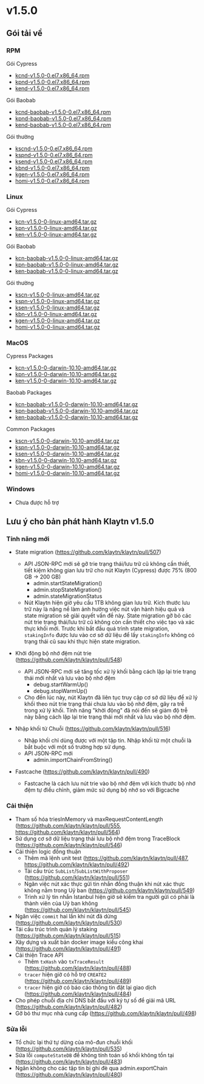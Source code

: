 # v1.5.0

## Gói tải về <a id="package-downloads"></a>

### RPM <a id="rpm"></a>

Gói Cypress
- [kcnd-v1.5.0-0.el7.x86_64.rpm](http://packages.klaytn.net/klaytn/v1.5.0/kcnd-v1.5.0-0.el7.x86_64.rpm)
- [kpnd-v1.5.0-0.el7.x86_64.rpm](http://packages.klaytn.net/klaytn/v1.5.0/kpnd-v1.5.0-0.el7.x86_64.rpm)
- [kend-v1.5.0-0.el7.x86_64.rpm](http://packages.klaytn.net/klaytn/v1.5.0/kend-v1.5.0-0.el7.x86_64.rpm)

Gói Baobab
- [kcnd-baobab-v1.5.0-0.el7.x86_64.rpm](http://packages.klaytn.net/klaytn/v1.5.0/kcnd-baobab-v1.5.0-0.el7.x86_64.rpm)
- [kpnd-baobab-v1.5.0-0.el7.x86_64.rpm](http://packages.klaytn.net/klaytn/v1.5.0/kpnd-baobab-v1.5.0-0.el7.x86_64.rpm)
- [kend-baobab-v1.5.0-0.el7.x86_64.rpm](http://packages.klaytn.net/klaytn/v1.5.0/kend-baobab-v1.5.0-0.el7.x86_64.rpm)

Gói thường
- [kscnd-v1.5.0-0.el7.x86_64.rpm](http://packages.klaytn.net/klaytn/v1.5.0/kscnd-v1.5.0-0.el7.x86_64.rpm)
- [kspnd-v1.5.0-0.el7.x86_64.rpm](http://packages.klaytn.net/klaytn/v1.5.0/kspnd-v1.5.0-0.el7.x86_64.rpm)
- [ksend-v1.5.0-0.el7.x86_64.rpm](http://packages.klaytn.net/klaytn/v1.5.0/ksend-v1.5.0-0.el7.x86_64.rpm)
- [kbnd-v1.5.0-0.el7.x86_64.rpm](http://packages.klaytn.net/klaytn/v1.5.0/kbnd-v1.5.0-0.el7.x86_64.rpm)
- [kgen-v1.5.0-0.el7.x86_64.rpm](http://packages.klaytn.net/klaytn/v1.5.0/kgen-v1.5.0-0.el7.x86_64.rpm)
- [homi-v1.5.0-0.el7.x86_64.rpm](http://packages.klaytn.net/klaytn/v1.5.0/homi-v1.5.0-0.el7.x86_64.rpm)

### Linux <a id="linux"></a>

Gói Cypress
- [kcn-v1.5.0-0-linux-amd64.tar.gz](http://packages.klaytn.net/klaytn/v1.5.0/kcn-v1.5.0-0-linux-amd64.tar.gz)
- [kpn-v1.5.0-0-linux-amd64.tar.gz](http://packages.klaytn.net/klaytn/v1.5.0/kpn-v1.5.0-0-linux-amd64.tar.gz)
- [ken-v1.5.0-0-linux-amd64.tar.gz](http://packages.klaytn.net/klaytn/v1.5.0/ken-v1.5.0-0-linux-amd64.tar.gz)

Gói Baobab
- [kcn-baobab-v1.5.0-0-linux-amd64.tar.gz](http://packages.klaytn.net/klaytn/v1.5.0/kcn-baobab-v1.5.0-0-linux-amd64.tar.gz)
- [kpn-baobab-v1.5.0-0-linux-amd64.tar.gz](http://packages.klaytn.net/klaytn/v1.5.0/kpn-baobab-v1.5.0-0-linux-amd64.tar.gz)
- [ken-baobab-v1.5.0-0-linux-amd64.tar.gz](http://packages.klaytn.net/klaytn/v1.5.0/ken-baobab-v1.5.0-0-linux-amd64.tar.gz)

Gói thường
- [kscn-v1.5.0-0-linux-amd64.tar.gz](http://packages.klaytn.net/klaytn/v1.5.0/kscn-v1.5.0-0-linux-amd64.tar.gz)
- [kspn-v1.5.0-0-linux-amd64.tar.gz](http://packages.klaytn.net/klaytn/v1.5.0/kspn-v1.5.0-0-linux-amd64.tar.gz)
- [ksen-v1.5.0-0-linux-amd64.tar.gz](http://packages.klaytn.net/klaytn/v1.5.0/ksen-v1.5.0-0-linux-amd64.tar.gz)
- [kbn-v1.5.0-0-linux-amd64.tar.gz](http://packages.klaytn.net/klaytn/v1.5.0/kbn-v1.5.0-0-linux-amd64.tar.gz)
- [kgen-v1.5.0-0-linux-amd64.tar.gz](http://packages.klaytn.net/klaytn/v1.5.0/kgen-v1.5.0-0-linux-amd64.tar.gz)
- [homi-v1.5.0-0-linux-amd64.tar.gz](http://packages.klaytn.net/klaytn/v1.5.0/homi-v1.5.0-0-linux-amd64.tar.gz)

### MacOS <a id="macos"></a>

Cypress Packages
- [kcn-v1.5.0-0-darwin-10.10-amd64.tar.gz](http://packages.klaytn.net/klaytn/v1.5.0/kcn-v1.5.0-0-darwin-10.10-amd64.tar.gz)
- [kpn-v1.5.0-0-darwin-10.10-amd64.tar.gz](http://packages.klaytn.net/klaytn/v1.5.0/kpn-v1.5.0-0-darwin-10.10-amd64.tar.gz)
- [ken-v1.5.0-0-darwin-10.10-amd64.tar.gz](http://packages.klaytn.net/klaytn/v1.5.0/ken-v1.5.0-0-darwin-10.10-amd64.tar.gz)

Baobab Packages
- [kcn-baobab-v1.5.0-0-darwin-10.10-amd64.tar.gz](http://packages.klaytn.net/klaytn/v1.5.0/kcn-baobab-v1.5.0-0-darwin-10.10-amd64.tar.gz)
- [kpn-baobab-v1.5.0-0-darwin-10.10-amd64.tar.gz](http://packages.klaytn.net/klaytn/v1.5.0/kpn-baobab-v1.5.0-0-darwin-10.10-amd64.tar.gz)
- [ken-baobab-v1.5.0-0-darwin-10.10-amd64.tar.gz](http://packages.klaytn.net/klaytn/v1.5.0/ken-baobab-v1.5.0-0-darwin-10.10-amd64.tar.gz)

Common Packages
- [kscn-v1.5.0-0-darwin-10.10-amd64.tar.gz](http://packages.klaytn.net/klaytn/v1.5.0/kscn-v1.5.0-0-darwin-10.10-amd64.tar.gz)
- [kspn-v1.5.0-0-darwin-10.10-amd64.tar.gz](http://packages.klaytn.net/klaytn/v1.5.0/kspn-v1.5.0-0-darwin-10.10-amd64.tar.gz)
- [ksen-v1.5.0-0-darwin-10.10-amd64.tar.gz](http://packages.klaytn.net/klaytn/v1.5.0/ksen-v1.5.0-0-darwin-10.10-amd64.tar.gz)
- [kbn-v1.5.0-0-darwin-10.10-amd64.tar.gz](http://packages.klaytn.net/klaytn/v1.5.0/kbn-v1.5.0-0-darwin-10.10-amd64.tar.gz)
- [kgen-v1.5.0-0-darwin-10.10-amd64.tar.gz](http://packages.klaytn.net/klaytn/v1.5.0/kgen-v1.5.0-0-darwin-10.10-amd64.tar.gz)
- [homi-v1.5.0-0-darwin-10.10-amd64.tar.gz](http://packages.klaytn.net/klaytn/v1.5.0/homi-v1.5.0-0-darwin-10.10-amd64.tar.gz)


### Windows <a id="windows"></a>

- Chưa được hỗ trợ


## Lưu ý cho bản phát hành Klaytn v1.5.0 <a id="release-notes-for-klaytn-v1-5-0"></a>

### Tính năng mới <a id="new-features"></a>
- State migration (https://github.com/klaytn/klaytn/pull/507)
    - API JSON-RPC mới sẽ gỡ trie trạng thái/lưu trữ cũ không cần thiết, tiết kiệm không gian lưu trữ cho nút Klaytn (Cypress) được 75% (800 GB -> 200 GB)
        - admin.startStateMigration()
        - admin.stopStateMigration()
        - admin.stateMigrationStatus
    - Nút Klaytn hiện giờ yêu cầu 1TB không gian lưu trữ. Kích thước lưu trữ này là nặng nề làm ảnh hưởng việc nút vận hành hiệu quả và state migration sẽ giải quyết vấn đề này. State migration gỡ bỏ các nút trie trạng thái/lưu trữ cũ không còn cần thiết cho việc tạo và xác thực khối mới. Trước khi bắt đầu quá trình state migration, `stakingInfo` được lưu vào cơ sở dữ liệu để lấy `stakingInfo` không có trạng thái cũ sau khi thực hiện state migration.

- Khởi động bộ nhớ đệm nút trie (https://github.com/klaytn/klaytn/pull/548)
    - API JSON-RPC mới sẽ tăng tốc xử lý khối bằng cách lặp lại trie trạng thái mới nhất và lưu vào bộ nhớ đệm
        - debug.startWarmUp()
        - debug.stopWarmUp()
    - Cho đến lúc này, nút Klaytn đã liên tục truy cập cơ sở dữ liệu để xử lý khối theo nút trie trạng thái chưa lưu vào bộ nhớ đệm, gây ra trễ trong xử lý khối. Tính năng "khởi động" đã nói đến sẽ giảm độ trễ này bằng cách lặp lại trie trạng thái mới nhất và lưu vào bộ nhớ đệm.

- Nhập khối từ Chuỗi (https://github.com/klaytn/klaytn/pull/516)
  - Nhập khối chỉ dùng được với một tập tin. Nhập khối từ một chuỗi là bắt buộc với một số trường hợp sử dụng.
  - API JSON-RPC mới
    - admin.importChainFromString()

- Fastcache (https://github.com/klaytn/klaytn/pull/490)
    - Fastcache là cách lưu nút trie vào bộ nhớ đệm với kích thước bộ nhớ đệm tự điều chỉnh, giảm mức sử dụng bộ nhớ so với Bigcache

### Cải thiện <a id='improvements'></a>
- Tham số hóa triesInMemory và maxRequestContentLength (https://github.com/klaytn/klaytn/pull/555, https://github.com/klaytn/klaytn/pull/564)
- Sử dụng cơ sở dữ liệu trạng thái lưu bộ nhớ đệm trong TraceBlock (https://github.com/klaytn/klaytn/pull/546)
- Cải thiện logic đồng thuận
    - Thêm mã lệnh unit test (https://github.com/klaytn/klaytn/pull/487, https://github.com/klaytn/klaytn/pull/492)
    - Tải cấu trúc `SubList`/`SubListWithProposer` (https://github.com/klaytn/klaytn/pull/551)
    - Ngăn việc nút xác thực gửi tin nhắn đồng thuận khi nút xác thực không nằm trong Uỷ ban (https://github.com/klaytn/klaytn/pull/549)
    - Trình xử lý tin nhắn Istanbul hiện giờ sẽ kiểm tra người gửi có phải là thành viên của Uỷ ban không (https://github.com/klaytn/klaytn/pull/545)
- Ngăn việc `commit` hai lần khi nút đã dừng (https://github.com/klaytn/klaytn/pull/530)
- Tái cấu trúc trình quản lý staking (https://github.com/klaytn/klaytn/pull/515)
- Xây dựng và xuất bản docker image kiểu công khai (https://github.com/klaytn/klaytn/pull/491)
- Cải thiện Trace API
  - Thêm `txHash` vào `txTraceResult` (https://github.com/klaytn/klaytn/pull/488)
  - `tracer` hiện giờ có hỗ trợ `CREATE2` (https://github.com/klaytn/klaytn/pull/489)
  - `tracer` hiện giờ có báo cáo thông tin đặt lại giao dịch (https://github.com/klaytn/klaytn/pull/484)
- Cho phép chuỗi địa chỉ DNS bắt đầu với ký tự số để giải mã URL (https://github.com/klaytn/klaytn/pull/482)
- Gỡ bỏ thư mục nhà cung cấp (https://github.com/klaytn/klaytn/pull/498)

### Sửa lỗi <a id='fixes'></a>
- Tổ chức lại thứ tự dừng của mô-đun chuỗi khối (https://github.com/klaytn/klaytn/pull/535)
- Sửa lỗi `computeStateDB` để không tính toán số khối không tồn tại (https://github.com/klaytn/klaytn/pull/483)
- Ngăn không cho các tập tin bị ghi đè qua admin.exportChain (https://github.com/klaytn/klaytn/pull/480)
